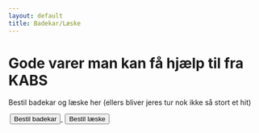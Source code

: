 ```yaml
---
layout: default
title: Badekar/Læske
---
```


<h1>Gode varer man kan få hjælp til fra KABS</h1>
<p>Bestil badekar og læske her (ellers bliver jeres tur nok ikke så stort et hit)</p>

<div id="poster-image" style="background-image: url('/static/img/badekar.png');">
</div>

<a style="text-align: center; padding: 3px" href="https://forms.gle/bbZ8T1Co8L4XXS5cA">
	<button class="applyBtn"> 
		Bestil badekar 
	</button>
</a>

<a style="text-align: center; padding: 2px" href="https://docs.google.com/forms/d/e/1FAIpQLSfrTQ1agG9cvSBEGaPfdPxUqCqBcFcZVjt1smsCuiGyJTNSOA/viewform?usp=pp_url">
	<button class="applyBtn"> 
		Bestil læske 
	</button>
</a>